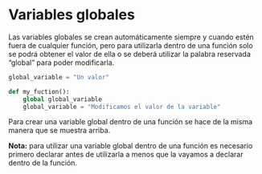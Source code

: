 # Variables globales

Las variables globales se crean automáticamente siempre y cuando estén fuera de cualquier función, pero para utilizarla dentro de una función solo se podrá obtener el valor de ella o se deberá utilizar la palabra reservada “global” para poder modificarla.

~~~python
global_variable = "Un valor"

def my_fuction():
    global global_variable
    global_variable = "Modificamos el valor de la variable"
~~~

Para crear una variable global dentro de una función se hace de la misma manera que se muestra arriba.

**Nota:** para utilizar una variable global dentro de una función es necesario primero declarar antes de utilizarla a menos que la vayamos a declarar dentro de la función.